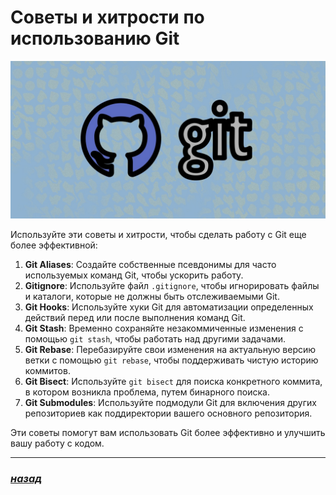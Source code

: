 # Советы и хитрости по использованию Git

![git-logo](./649df4ed2a79b085f009adb9d5f2acf2-2310112061.jpg)

Используйте эти советы и хитрости, чтобы сделать работу с Git еще более эффективной:

1. **Git Aliases**: Создайте собственные псевдонимы для часто используемых команд Git, чтобы ускорить работу.
2. **Gitignore**: Используйте файл `.gitignore`, чтобы игнорировать файлы и каталоги, которые не должны быть отслеживаемыми Git.
3. **Git Hooks**: Используйте хуки Git для автоматизации определенных действий перед или после выполнения команд Git.
4. **Git Stash**: Временно сохраняйте незакоммиченные изменения с помощью `git stash`, чтобы работать над другими задачами.
5. **Git Rebase**: Перебазируйте свои изменения на актуальную версию ветки с помощью `git rebase`, чтобы поддерживать чистую историю коммитов.
6. **Git Bisect**: Используйте `git bisect` для поиска конкретного коммита, в котором возникла проблема, путем бинарного поиска.
7. **Git Submodules**: Используйте подмодули Git для включения других репозиториев как поддиректории вашего основного репозитория.

Эти советы помогут вам использовать Git более эффективно и улучшить вашу работу с кодом.

---

### [***назад***](./readme.md)